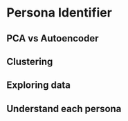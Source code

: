 # Persona Identifier

## PCA vs Autoencoder 

## Clustering 

## Exploring data 

## Understand each persona
